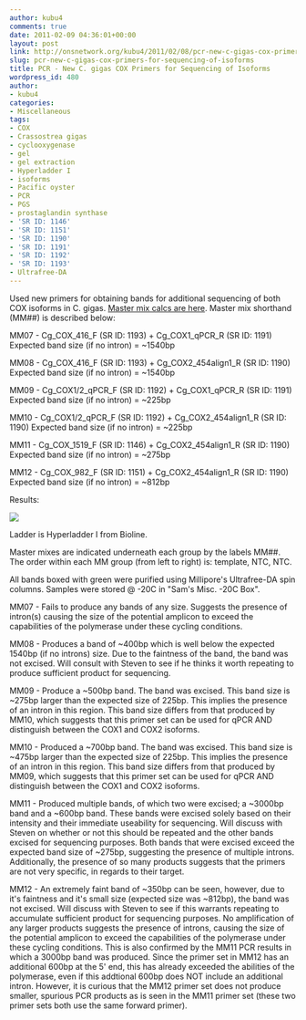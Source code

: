 ```yaml
---
author: kubu4
comments: true
date: 2011-02-09 04:36:01+00:00
layout: post
link: http://onsnetwork.org/kubu4/2011/02/08/pcr-new-c-gigas-cox-primers-for-sequencing-of-isoforms/
slug: pcr-new-c-gigas-cox-primers-for-sequencing-of-isoforms
title: PCR - New C. gigas COX Primers for Sequencing of Isoforms
wordpress_id: 480
author:
- kubu4
categories:
- Miscellaneous
tags:
- COX
- Crassostrea gigas
- cyclooxygenase
- gel
- gel extraction
- Hyperladder I
- isoforms
- Pacific oyster
- PCR
- PGS
- prostaglandin synthase
- 'SR ID: 1146'
- 'SR ID: 1151'
- 'SR ID: 1190'
- 'SR ID: 1191'
- 'SR ID: 1192'
- 'SR ID: 1193'
- Ultrafree-DA
---
```


Used new primers for obtaining bands for additional sequencing of both COX isoforms in C. gigas. [Master mix calcs are here](http://eagle.fish.washington.edu/Arabidopsis/Notebook%20Workup%20Files/20110208-01.jpg). Master mix shorthand (MM##) is described below:

MM07 - Cg_COX_416_F (SR ID: 1193) + Cg_COX1_qPCR_R (SR ID: 1191) Expected band size (if no intron) = ~1540bp

MM08 - Cg_COX_416_F (SR ID: 1193) + Cg_COX2_454align1_R (SR ID: 1190) Expected band size (if no intron) = ~1540bp

MM09 - Cg_COX1/2_qPCR_F (SR ID: 1192) + Cg_COX1_qPCR_R (SR ID: 1191) Expected band size (if no intron) = ~225bp

MM10 - Cg_COX1/2_qPCR_F (SR ID: 1192) + Cg_COX2_454align1_R (SR ID: 1190) Expected band size (if no intron) = ~225bp

MM11 - Cg_COX_1519_F (SR ID: 1146) + Cg_COX2_454align1_R (SR ID: 1190) Expected band size (if no intron) = ~275bp

MM12 - Cg_COX_982_F (SR ID: 1151) + Cg_COX2_454align1_R (SR ID: 1190) Expected band size (if no intron) = ~812bp

Results:

![](http://eagle.fish.washington.edu/Arabidopsis/20110208.jpg)

Ladder is Hyperladder I from Bioline.

Master mixes are indicated underneath each group by the labels MM##. The order within each MM group (from left to right) is: template, NTC, NTC.

All bands boxed with green were purified using Millipore's Ultrafree-DA spin columns. Samples were stored @ -20C in "Sam's Misc. -20C Box".

MM07 - Fails to produce any bands of any size. Suggests the presence of intron(s) causing the size of the potential amplicon to exceed the capabilities of the polymerase under these cycling conditions.

MM08 - Produces a band of ~400bp which is well below the expected 1540bp (if no introns) size. Due to the faintness of the band, the band was not excised. Will consult with Steven to see if he thinks it worth repeating to produce sufficient product for sequencing.

MM09 - Produce a ~500bp band. The band was excised. This band size is ~275bp larger than the expected size of 225bp. This implies the presence of an intron in this region. This band size differs from that produced by MM10, which suggests that this primer set can be used for qPCR AND distinguish between the COX1 and COX2 isoforms.

MM10 - Produced a ~700bp band. The band was excised. This band size is ~475bp larger than the expected size of 225bp. This implies the presence of an intron in this region. This band size differs from that produced by MM09, which suggests that this primer set can be used for qPCR AND distinguish between the COX1 and COX2 isoforms.

MM11 - Produced multiple bands, of which two were excised; a ~3000bp band and a ~600bp band. These bands were excised solely based on their intensity and their immediate useability for sequencing. Will discuss with Steven on whether or not this should be repeated and the other bands excised for sequencing purposes. Both bands that were excised exceed the expected band size of ~275bp, suggesting the presence of multiple introns. Additionally, the presence of so many products suggests that the primers are not very specific, in regards to their target.

MM12 - An extremely faint band of ~350bp can be seen, however, due to it's faintness and it's small size (expected size was ~812bp), the band was not excised. Will discuss with Steven to see if this warrants repeating to accumulate sufficient product for sequencing purposes. No amplification of any larger products suggests the presence of introns, causing the size of the potential amplicon to exceed the capabilities of the polymerase under these cycling conditions. This is also confirmed by the MM11 PCR results in which a 3000bp band was produced. Since the primer set in MM12 has an additional 600bp at the 5' end, this has already exceeded the abilities of the polymerase, even if this addtional 600bp does NOT include an additional intron. However, it is curious that the MM12 primer set does not produce smaller, spurious PCR products as is seen in the MM11 primer set (these two primer sets both use the same forward primer).
